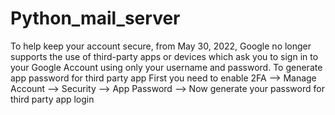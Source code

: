 # Python_mail_server
To help keep your account secure, from May 30, 2022, Google no longer supports the use of third-party apps or devices which ask you to sign in to your Google Account using only your username and password.
To generate app password for third party app
First you need to enable 2FA --> Manage Account --> Security --> App Password --> Now generate your password for third party app login
